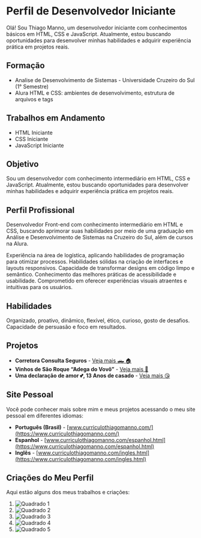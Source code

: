 # Perfil de Desenvolvedor Iniciante

Olá! Sou Thiago Manno, um desenvolvedor iniciante com conhecimentos básicos em HTML, CSS e JavaScript. Atualmente, estou buscando oportunidades para desenvolver minhas habilidades e adquirir experiência prática em projetos reais.

## Formação

- Analise de Desenvolvimento de Sistemas - Universidade Cruzeiro do Sul (1° Semestre)
- Alura HTML e CSS: ambientes de desenvolvimento, estrutura de arquivos e tags

## Trabalhos em Andamento

- HTML Iniciante
- CSS Iniciante
- JavaScript Iniciante

## Objetivo

Sou um desenvolvedor com conhecimento intermediário em HTML, CSS e JavaScript. Atualmente, estou buscando oportunidades para desenvolver minhas habilidades e adquirir experiência prática em projetos reais.

## Perfil Profissional

Desenvolvedor Front-end com conhecimento intermediário em HTML e CSS, buscando aprimorar suas habilidades por meio de uma graduação em Análise e Desenvolvimento de Sistemas na Cruzeiro do Sul, além de cursos na Alura.

Experiência na área de logística, aplicando habilidades de programação para otimizar processos. Habilidades sólidas na criação de interfaces e layouts responsivos. Capacidade de transformar designs em código limpo e semântico. Conhecimento das melhores práticas de acessibilidade e usabilidade. Comprometido em oferecer experiências visuais atraentes e intuitivas para os usuários.

## Habilidades

Organizado, proativo, dinâmico, flexível, ético, curioso, gosto de desafios. Capacidade de persuasão e foco em resultados.

## Projetos

- **Corretora Consulta Seguros** - [Veja mais 🛻 🏠](https://www.consultaseguros.com.br)
- **Vinhos de São Roque “Adega do Vovô”** - [Veja mais 🍷](https://www.adegadovovo.com.br)
- **Uma declaração de amor 💕, 13 Anos de casado** - [Veja mais 😘](https://amor-caca-thiagomanno.vercel.app)

## Site Pessoal

Você pode conhecer mais sobre mim e meus projetos acessando o meu site pessoal em diferentes idiomas:

- **Português (Brasil)** - [www.curriculothiagomanno.com/](https://www.curriculothiagomanno.com/)
- **Espanhol** - [www.curriculothiagomanno.com/espanhol.html](https://www.curriculothiagomanno.com/espanhol.html)
- **Inglês** - [www.curriculothiagomanno.com/ingles.html](https://www.curriculothiagomanno.com/ingles.html)

## Criações do Meu Perfil

Aqui estão alguns dos meus trabalhos e criações:

1. ![Quadrado 1](link_para_sua_criacao_1.png)
2. ![Quadrado 2](link_para_sua_criacao_2.png)
3. ![Quadrado 3](link_para_sua_criacao_3.png)
4. ![Quadrado 4](link_para_sua_criacao_4.png)
5. ![Quadrado 5](link_para_sua_criacao_5.png)

